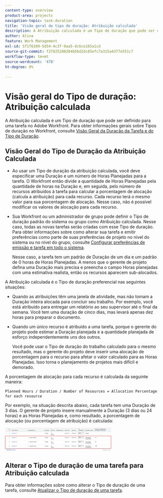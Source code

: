 ```yaml
---
content-type: overview
product-area: projects
navigation-topic: task-duration
title: 'Visão geral do tipo de duração: Atribuição calculada'
description: A Atribuição calculada é um Tipo de duração que pode ser definido para uma tarefa no Adobe Workfront. Para obter informações gerais sobre Tipos de duração no Workfront, consulte Visão geral da duração da tarefa e Tipo de duração.
author: Alina
feature: Work Management
exl-id: 5f1f6109-5d54-4c3f-9aa5-dc6ce165a1cd
source-git-commit: f2f825280204b56d2dc85efc7a315a4377e551c7
workflow-type: tm+mt
source-wordcount: '478'
ht-degree: 0%

---
```


# Visão geral do Tipo de duração: Atribuição calculada

A Atribuição calculada é um Tipo de duração que pode ser definido para uma tarefa no Adobe Workfront. Para obter informações gerais sobre Tipos de duração no Workfront, consulte [Visão Geral da Duração da Tarefa e do Tipo de Duração](../../../manage-work/tasks/taskdurtn/task-duration-and-duration-type.md).

## Visão Geral do Tipo de Duração da Atribuição Calculada

<!--
<p data-mc-conditions="QuicksilverOrClassic.Draft mode">(NOTE: This Hub issue has a powerpoint that highlights information that is useful to users when using Calculated Assignment duration type. I don't think we can use the powerpoint, because it's old. I also don't know if the things they discuss are still relevant, since the PP is from 2015. I've closed the issue, but I'm putting a link here just in case the info is useful. https://hub.workfront.com/issue/5a9dd7d5007d02a8966014557c23cc89/updates)</p>
-->

* Ao usar um Tipo de duração da atribuição calculada, você deve especificar uma Duração e um número de Horas Planejadas para a tarefa. O Workfront então divide a quantidade de Horas Planejadas pela quantidade de horas na Duração e, em seguida, pelo número de recursos atribuídos à tarefa para calcular a porcentagem de alocação (calcula a atribuição) para cada recurso. Cada recurso terá o mesmo valor para sua porcentagem de alocação. Nesse caso, não é possível modificar os valores de alocação para cada recurso.
* Sua Workfront ou um administrador de grupo pode definir o Tipo de duração padrão do sistema ou grupo como Atribuição calculada. Nesse caso, todas as novas tarefas serão criadas com esse Tipo de duração. Para obter informações sobre como alterar sua tarefa e emitir preferências como parte de suas preferências de projeto no nível do sistema ou no nível do grupo, consulte [Configurar preferências de emissão e tarefa em todo o sistema](../../../administration-and-setup/set-up-workfront/configure-system-defaults/set-task-issue-preferences.md).

   Nesse caso, a tarefa tem um padrão de Duração de um dia e um padrão de 0 horas de Horas Planejadas. A menos que o gerente de projeto defina uma Duração mais precisa e preencha o campo Horas planejadas com uma estimativa realista, então os recursos aparecem sub-alocados.

A Atribuição calculada é o Tipo de duração preferencial nas seguintes situações:

* Quando as atribuições têm uma janela de atividade, mas não tomam a Duração inteira alocada para concluir seu trabalho. Por exemplo, você está atribuído para entregar um relatório ao seu supervisor até o final da semana. Você tem uma duração de cinco dias, mas levará apenas dez horas para preparar o documento.
* Quando um único recurso é atribuído a uma tarefa, porque o gerente do projeto pode estimar a Duração planejada e a quantidade planejada de esforço independentemente uns dos outros.

   Você pode usar o Tipo de duração do trabalho calculado para o mesmo resultado, mas o gerente do projeto deve inserir uma alocação de porcentagem para o recurso para afetar o valor calculado para as Horas Planejadas. Isso torna o planejamento de projetos mais difícil e demorado.

A porcentagem de alocação para cada recurso é calculada da seguinte maneira:

```
Planned Hours / Duration / Number of Resources = Allocation Percentage for each resource
```

Por exemplo, na situação descrita abaixo, cada tarefa tem uma Duração de 3 dias. O gerente de projeto insere manualmente a Duração (3 dias ou 24 horas) e as Horas Planejadas e, como resultado, a porcentagem de alocação (ou porcentagem de atribuição) é calculada:

![](assets/calcassign-350x80.png)

## Alterar o Tipo de duração de uma tarefa para Atribuição calculada

Para obter informações sobre como alterar o Tipo de duração de uma tarefa, consulte [Atualizar o Tipo de duração de uma tarefa](../../../manage-work/tasks/taskdurtn/update-duration-type-of-task.md).

<!--
<p data-mc-conditions="QuicksilverOrClassic.Draft mode">(NOTE: replaced with new article linked above)</p>
-->

<!--
<ol data-mc-conditions="QuicksilverOrClassic.Draft mode">
<li value="1">Go to a task for which you want to change the Duration Type.</li>
<li value="2"> <p data-mc-conditions="QuicksilverOrClassic.Quicksilver">Click <strong>Task Details</strong> in the left panel, then in the Overview area double click <strong>Duration Type</strong>. </p> </li>
<li value="3">Select <strong>Calculated Assignment</strong> from the drop-down menu.</li>
<li value="4">Click <strong>Save</strong> <strong>Changes</strong>.</li>
</ol>
-->
